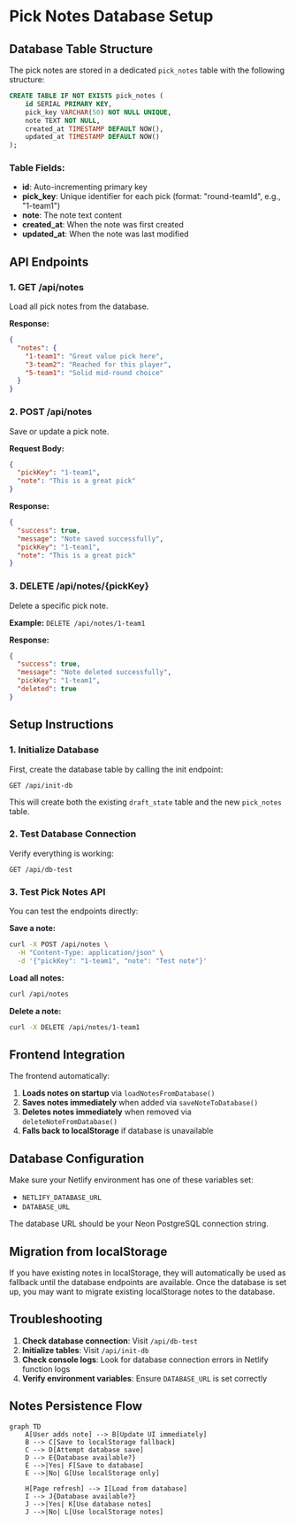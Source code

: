 # Pick Notes Database Setup

## Database Table Structure

The pick notes are stored in a dedicated `pick_notes` table with the following structure:

```sql
CREATE TABLE IF NOT EXISTS pick_notes (
    id SERIAL PRIMARY KEY,
    pick_key VARCHAR(50) NOT NULL UNIQUE,
    note TEXT NOT NULL,
    created_at TIMESTAMP DEFAULT NOW(),
    updated_at TIMESTAMP DEFAULT NOW()
);
```

### Table Fields:
- **id**: Auto-incrementing primary key
- **pick_key**: Unique identifier for each pick (format: "round-teamId", e.g., "1-team1")
- **note**: The note text content
- **created_at**: When the note was first created
- **updated_at**: When the note was last modified

## API Endpoints

### 1. GET /api/notes
Load all pick notes from the database.

**Response:**
```json
{
  "notes": {
    "1-team1": "Great value pick here",
    "3-team2": "Reached for this player",
    "5-team1": "Solid mid-round choice"
  }
}
```

### 2. POST /api/notes
Save or update a pick note.

**Request Body:**
```json
{
  "pickKey": "1-team1",
  "note": "This is a great pick"
}
```

**Response:**
```json
{
  "success": true,
  "message": "Note saved successfully",
  "pickKey": "1-team1",
  "note": "This is a great pick"
}
```

### 3. DELETE /api/notes/{pickKey}
Delete a specific pick note.

**Example:** `DELETE /api/notes/1-team1`

**Response:**
```json
{
  "success": true,
  "message": "Note deleted successfully",
  "pickKey": "1-team1",
  "deleted": true
}
```

## Setup Instructions

### 1. Initialize Database
First, create the database table by calling the init endpoint:
```
GET /api/init-db
```

This will create both the existing `draft_state` table and the new `pick_notes` table.

### 2. Test Database Connection
Verify everything is working:
```
GET /api/db-test
```

### 3. Test Pick Notes API
You can test the endpoints directly:

**Save a note:**
```bash
curl -X POST /api/notes \
  -H "Content-Type: application/json" \
  -d '{"pickKey": "1-team1", "note": "Test note"}'
```

**Load all notes:**
```bash
curl /api/notes
```

**Delete a note:**
```bash
curl -X DELETE /api/notes/1-team1
```

## Frontend Integration

The frontend automatically:
1. **Loads notes on startup** via `loadNotesFromDatabase()`
2. **Saves notes immediately** when added via `saveNoteToDatabase()`
3. **Deletes notes immediately** when removed via `deleteNoteFromDatabase()`
4. **Falls back to localStorage** if database is unavailable

## Database Configuration

Make sure your Netlify environment has one of these variables set:
- `NETLIFY_DATABASE_URL` 
- `DATABASE_URL`

The database URL should be your Neon PostgreSQL connection string.

## Migration from localStorage

If you have existing notes in localStorage, they will automatically be used as fallback until the database endpoints are available. Once the database is set up, you may want to migrate existing localStorage notes to the database.

## Troubleshooting

1. **Check database connection**: Visit `/api/db-test`
2. **Initialize tables**: Visit `/api/init-db`  
3. **Check console logs**: Look for database connection errors in Netlify function logs
4. **Verify environment variables**: Ensure `DATABASE_URL` is set correctly

## Notes Persistence Flow

```mermaid
graph TD
    A[User adds note] --> B[Update UI immediately]
    B --> C[Save to localStorage fallback]
    C --> D[Attempt database save]
    D --> E{Database available?}
    E -->|Yes| F[Save to database]
    E -->|No| G[Use localStorage only]
    
    H[Page refresh] --> I[Load from database]
    I --> J{Database available?}
    J -->|Yes| K[Use database notes]
    J -->|No| L[Use localStorage notes]
```